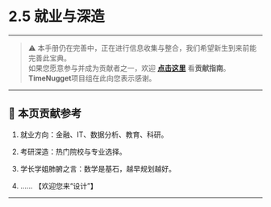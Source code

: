 # 2.5 就业与深造

---

> ⚠️ 本手册仍在完善中，正在进行信息收集与整合，我们希望新生到来前能完善此宝典。  
> 如果您愿意参与并成为贡献者之一，欢迎 **[点击这里](/CONTRIBUTING)** 看**贡献指南**。  
> **TimeNugget**项目组在此向您表示感谢。  

---

## 📌 本页贡献参考

1. 就业方向：金融、IT、数据分析、教育、科研。

2. 考研深造：热门院校与专业选择。

3. 学长学姐肺腑之言：数学是基石，越早规划越好。

4. ……  【欢迎您来“设计”】

---
